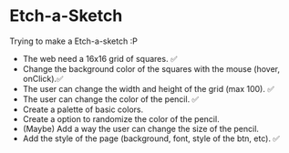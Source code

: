 # Etch-a-Sketch

Trying to make a Etch-a-sketch :P

- The web need a 16x16 grid of squares. ✅
- Change the background color of the squares with the mouse (hover, onClick).✅
- The user can change the width and height of the grid (max 100). ✅
- The user can change the color of the pencil. ✅
- Create a palette of basic colors.
- Create a option to randomize the color of the pencil.
- (Maybe) Add a way the user can change the size of the pencil.
- Add the style of the page (background, font, style of the btn, etc). ✅